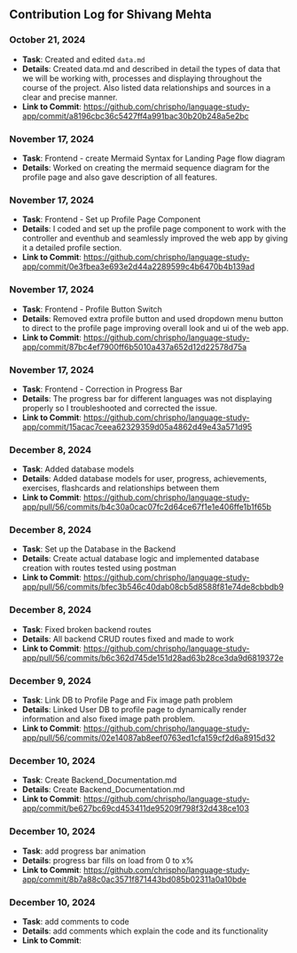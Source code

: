 ## Contribution Log for Shivang Mehta

### October 21, 2024
- **Task**: Created and edited ``data.md``
- **Details**: Created data.md and described in detail the types of data that we will be working with, processes and displaying throughout the course of the project. Also listed data relationships and sources in a clear and precise manner.
- **Link to Commit**: https://github.com/chrispho/language-study-app/commit/a8196cbc36c5427ff4a991bac30b20b248a5e2bc

### November 17, 2024
- **Task**: Frontend - create Mermaid Syntax for Landing Page flow diagram
- **Details**: Worked on creating the mermaid sequence diagram for the profile page and also gave description of all features.

### November 17, 2024
- **Task**: Frontend - Set up Profile Page Component
- **Details**: I coded and set up the profile page component to work with the controller and eventhub and seamlessly improved the web app by giving it a detailed profile section.
- **Link to Commit**: https://github.com/chrispho/language-study-app/commit/0e3fbea3e693e2d44a2289599c4b6470b4b139ad

### November 17, 2024
- **Task**: Frontend - Profile Button Switch
- **Details**: Removed extra profile button and used dropdown menu button to direct to the profile page improving overall look and ui of the web app.
- **Link to Commit**: https://github.com/chrispho/language-study-app/commit/87bc4ef7900ff6b5010a437a652d12d22578d75a

### November 17, 2024
- **Task**: Frontend - Correction in Progress Bar
- **Details**: The progress bar for different languages was not displaying properly so I troubleshooted and corrected the issue.
- **Link to Commit**: https://github.com/chrispho/language-study-app/commit/15acac7ceea62329359d05a4862d49e43a571d95

### December 8, 2024
- **Task**: Added database models
- **Details**: Added database models for user, progress, achievements, exercises, flashcards and relationships between them
- **Link to Commit**: https://github.com/chrispho/language-study-app/pull/56/commits/b4c30a0cac07fc2d64ce67f1e1e406ffe1b1f65b

### December 8, 2024
- **Task**: Set up the Database in the Backend
- **Details**: Create actual database logic and implemented database creation with routes tested using postman
- **Link to Commit**: https://github.com/chrispho/language-study-app/pull/56/commits/bfec3b546c40dab08cb5d8588f81e74de8cbbdb9

### December 8, 2024
- **Task**: Fixed broken backend routes
- **Details**: All backend CRUD routes fixed and made to work
- **Link to Commit**: https://github.com/chrispho/language-study-app/pull/56/commits/b6c362d745de151d28ad63b28ce3da9d6819372e

### December 9, 2024
- **Task**: Link DB to Profile Page and Fix image path problem
- **Details**: Linked User DB to profile page to dynamically render information and also fixed image path problem.
- **Link to Commit**: https://github.com/chrispho/language-study-app/pull/56/commits/02e14087ab8eef0763ed1cfa159cf2d6a8915d32

### December 10, 2024
- **Task**: Create Backend_Documentation.md
- **Details**: Create Backend_Documentation.md
- **Link to Commit**: https://github.com/chrispho/language-study-app/commit/be627bc69cd453411de95209f798f32d438ce103

### December 10, 2024
- **Task**: add progress bar animation
- **Details**: progress bar fills on load from 0 to x%
- **Link to Commit**: https://github.com/chrispho/language-study-app/commit/8b7a88c0ac3571f871443bd085b02311a0a10bde

### December 10, 2024
- **Task**: add comments to code
- **Details**: add comments which explain the code and its functionality
- **Link to Commit**: 
